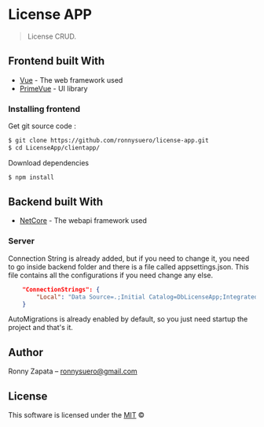 # License APP

> License CRUD.

## Frontend built With

- [Vue](https://cli.vuejs.org/) - The web framework used
- [PrimeVue](https://primefaces.org/primevue/showcase/) - UI library

### Installing frontend

Get git source code :

```sh
$ git clone https://github.com/ronnysuero/license-app.git
$ cd LicenseApp/clientapp/
```

Download dependencies

```sh
$ npm install
```

## Backend built With

- [NetCore](https://docs.microsoft.com/en-us/dotnet/) - The webapi framework used

### Server

Connection String is already added, but if you need to change it, you need to go inside backend folder and there is a file called appsettings.json. This file contains all the configurations if you need change any else.

```json
    "ConnectionStrings": {
        "Local": "Data Source=.;Initial Catalog=DbLicenseApp;Integrated Security=true;MultipleActiveResultSets=True"
    }
```

AutoMigrations is already enabled by default, so you just need startup the project and that's it.

## Author

Ronny Zapata – ronnysuero@gmail.com

## License

This software is licensed under the [MIT](https://github.com/nhn/tui.editor/blob/master/LICENSE) ©
